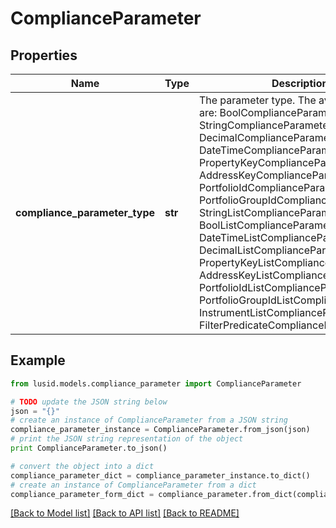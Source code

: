 # ComplianceParameter


## Properties
Name | Type | Description | Notes
------------ | ------------- | ------------- | -------------
**compliance_parameter_type** | **str** | The parameter type. The available values are: BoolComplianceParameter, StringComplianceParameter, DecimalComplianceParameter, DateTimeComplianceParameter, PropertyKeyComplianceParameter, AddressKeyComplianceParameter, PortfolioIdComplianceParameter, PortfolioGroupIdComplianceParameter, StringListComplianceParameter, BoolListComplianceParameter, DateTimeListComplianceParameter, DecimalListComplianceParameter, PropertyKeyListComplianceParameter, AddressKeyListComplianceParameter, PortfolioIdListComplianceParameter, PortfolioGroupIdListComplianceParameter, InstrumentListComplianceParameter, FilterPredicateComplianceParameter | 

## Example

```python
from lusid.models.compliance_parameter import ComplianceParameter

# TODO update the JSON string below
json = "{}"
# create an instance of ComplianceParameter from a JSON string
compliance_parameter_instance = ComplianceParameter.from_json(json)
# print the JSON string representation of the object
print ComplianceParameter.to_json()

# convert the object into a dict
compliance_parameter_dict = compliance_parameter_instance.to_dict()
# create an instance of ComplianceParameter from a dict
compliance_parameter_form_dict = compliance_parameter.from_dict(compliance_parameter_dict)
```
[[Back to Model list]](../README.md#documentation-for-models) [[Back to API list]](../README.md#documentation-for-api-endpoints) [[Back to README]](../README.md)


